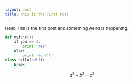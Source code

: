 ```yaml
---
layout: post
title: This is the First Post
---
```


Hello This is the first post and something weird is happening.

~~~python
def myfunc():
	if you == 4:
		print 'Yes'
	else:
		print 'don\'t'
class hello(self):
	break
~~~

$$a^2 + b^2 = c^2$$